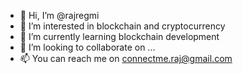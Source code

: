 - 👋 Hi, I’m @rajregmi
- 👀 I’m interested in blockchain and cryptocurrency
- 🌱 I’m currently learning blockchain development
- 💞️ I’m looking to collaborate on ...
- 📫 You can reach me on connectme.raj@gmail.com

<!---
rajregmi/rajregmi is a ✨ special ✨ repository because its `README.md` (this file) appears on your GitHub profile.
You can click the Preview link to take a look at your changes.
--->
